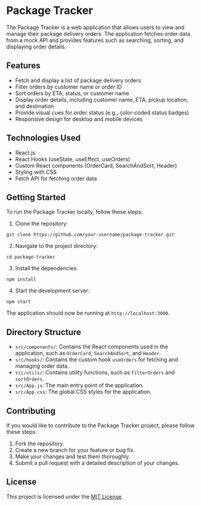 # Package Tracker

The Package Tracker is a web application that allows users to view and manage their package delivery orders. The application fetches order data from a mock API and provides features such as searching, sorting, and displaying order details.

## Features

- Fetch and display a list of package delivery orders
- Filter orders by customer name or order ID
- Sort orders by ETA, status, or customer name
- Display order details, including customer name, ETA, pickup location, and destination
- Provide visual cues for order status (e.g., color-coded status badges)
- Responsive design for desktop and mobile devices

## Technologies Used

- React.js
- React Hooks (useState, useEffect, useOrders)
- Custom React components (OrderCard, SearchAndSort, Header)
- Styling with CSS
- Fetch API for fetching order data

## Getting Started

To run the Package Tracker locally, follow these steps:

1. Clone the repository:

```
git clone https://github.com/your-username/package-tracker.git
```

2. Navigate to the project directory:

```
cd package-tracker
```

3. Install the dependencies:

```
npm install
```

4. Start the development server:

```
npm start
```

The application should now be running at `http://localhost:3000`.

## Directory Structure

- `src/components/`: Contains the React components used in the application, such as `OrderCard`, `SearchAndSort`, and `Header`.
- `src/hooks/`: Contains the custom hook `useOrders` for fetching and managing order data.
- `src/utils/`: Contains utility functions, such as `filterOrders` and `sortOrders`.
- `src/App.js`: The main entry point of the application.
- `src/App.css`: The global CSS styles for the application.

## Contributing

If you would like to contribute to the Package Tracker project, please follow these steps:

1. Fork the repository.
2. Create a new branch for your feature or bug fix.
3. Make your changes and test them thoroughly.
4. Submit a pull request with a detailed description of your changes.

## License

This project is licensed under the [MIT License](LICENSE).